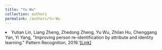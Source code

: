 ```yaml
---
title: "Yu Wu"
collection: authors
permalink: /authors/Yu-Wu
---
```

 <li> Yutian Lin,  Liang Zheng,  Zhedong Zheng,  Yu Wu,  Zhilan Hu,  Chenggang Yan,  Yi Yang, &quot;Improving person re-identification by attribute and identity learning.&quot; Pattern Recognition, 2019.'<a href='https://zdzheng.xyz/publication/Improvin2019'>[Link]</a> </li>